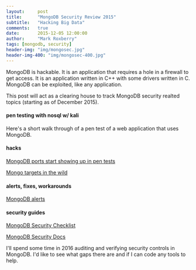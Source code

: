 ```yaml
---
layout:     post
title:      "MongoDB Security Review 2015"
subtitle:   "Hacking Big Data"
comments:   true
date:       2015-12-05 12:00:00
author:     "Mark Roxberry"
tags: [mongodb, security]
header-img: "img/mongosec.jpg"
header-img-400: "img/mongosec-400.jpg"
---
```


MongoDB is hackable. It is an application that requires a hole in a firewall to get access. It is an application written in C++ with some drivers written in C. MongoDB can be exploited, like any application.

This post will act as a clearing house to track MongoDB security realted topics (starting as of December 2015).

#### pen testing with nosql w/ kali
Here's a short walk through of a pen test of a web application that uses MongoDB.
<!-- <iframe width="420" height="315" src="https://www.youtube.com/embed/PgnawxIA6M8" frameborder="0" allowfullscreen></iframe>    
-->
#### hacks
[MongoDB ports start showing up in pen tests](https://www.trustwave.com/Resources/SpiderLabs-Blog/Mongodb---Security-Weaknesses-in-a-typical-NoSQL-database/)

[Mongo targets in the wild](http://thehackernews.com/2015/02/mongodb-database-hacking.html)

#### alerts, fixes, workarounds
[MongoDB alerts](https://www.mongodb.com/alerts)

#### security guides
[MongoDB Security Checklist](https://docs.mongodb.org/v3.0/administration/security-checklist/)

[MongoDB Security Docs](https://docs.mongodb.org/v3.0/administration/security/)

I'll spend some time in 2016 auditing and verifying security controls in MongoDB. I'd like to see what gaps there are and if I can code any tools to help.